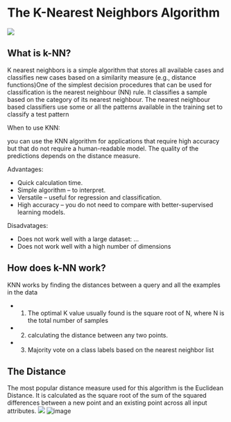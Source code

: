 # The K-Nearest Neighbors Algorithm
![](https://www.coryjmaklin.com/media/machine-learning-algorithms-part-6-k-nearest-neighbors-in-python-1.png)

## What is k-NN?

K nearest neighbors is a simple algorithm that stores all available cases and classifies new cases based on a similarity measure (e.g., distance functions)One of the simplest decision procedures that can be used for classification is the nearest neighbour (NN) rule. It classifies a sample based on the category of its nearest neighbour. The nearest neighbour based classifiers use some or all the patterns available in the training set to classify a test pattern

When to use KNN:

you can use the KNN algorithm for applications that require high accuracy but that do not require a human-readable model. The quality of the predictions depends on the distance measure.

Advantages:
+ Quick calculation time.
+ Simple algorithm – to interpret.
+  Versatile – useful for regression and classification.
+  High accuracy – you do not need to compare with better-supervised learning models.

    
Disadvatages:
+ Does not work well with a large dataset: ...
+ Does not work well with a high number of dimensions


## How does k-NN work?

KNN works by finding the distances between a query and all the examples in the data

+ 1. The optimal K value usually found is the square root of N, where N is the total number of samples
+ 2. calculating the distance between any two points.
+ 3. Majority vote on a class labels based on the nearest neighbor list

## The Distance
The most popular distance measure used for this algorithm is the Euclidean Distance. It is calculated as the square root of the sum of the squared differences between a new point and an existing point across all input attributes.
![](https://i.stack.imgur.com/RtnTY.jpg)
![image](https://user-images.githubusercontent.com/95150718/144479220-d35d58a4-2fc7-4ce3-b5b3-26459cf7214a.png)

